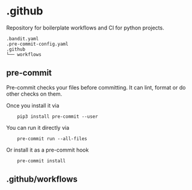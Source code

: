 # .github

Repository for boilerplate workflows and CI for python projects.


```
.bandit.yaml
.pre-commit-config.yaml
.github
└── workflows
```

## pre-commit

Pre-commit checks your files before committing. It can lint, format or do
other checks on them.

Once you install it via

        pip3 install pre-commit --user

You can run it directly via

        pre-commit run --all-files


Or install it as a pre-commit hook

        pre-commit install

## .github/workflows
